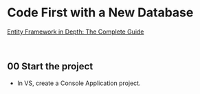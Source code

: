 # Code First with a New Database
[Entity Framework in Depth: The Complete Guide](https://www.udemy.com/entity-framework-tutorial/)

&nbsp;
## 00 Start the project
* In VS, create a Console Application project.
